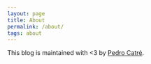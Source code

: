```yaml
---
layout: page
title: About
permalink: /about/
tags: about
---
```


This blog is maintained with <3 by [Pedro Catré](http://pedrocatre.com).
